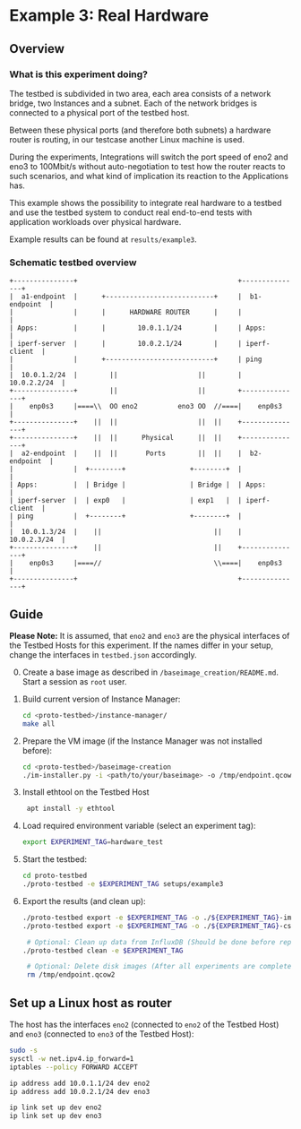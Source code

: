 # Example 3: Real Hardware

## Overview

### What is this experiment doing?
The testbed is subdivided in two area, each area consists of a network bridge, two Instances and a subnet. Each of the network bridges is connected to a physical port of the testbed host.

Between these physical ports (and therefore both subnets) a hardware router is routing, in our testcase another Linux machine is used.

During the experiments, Integrations will switch the port speed of eno2 and eno3 to 100Mbit/s without auto-negotiation to test how the router reacts to such scenarios, and what kind of implication its reaction to the Applications has.

This example shows the possibility to integrate real hardware to a testbed and use the testbed system to conduct real end-to-end tests with application workloads over physical hardware. 

Example results can be found at `results/example3`.

### Schematic testbed overview
```
+---------------+                                        +---------------+
|  a1-endpoint  |      +---------------------------+     |  b1-endpoint  |
|               |      |      HARDWARE ROUTER      |     |               |
| Apps:         |      |        10.0.1.1/24        |     | Apps:         |
| iperf-server  |      |        10.0.2.1/24        |     | iperf-client  |
|               |      +---------------------------+     | ping          |
|  10.0.1.2/24  |        ||                    ||        |  10.0.2.2/24  |
+---------------+        ||                    ||        +---------------+
|    enp0s3     |====\\  OO eno2          eno3 OO  //====|    enp0s3     |
+---------------+    ||  ||                    ||  ||    +---------------+
+---------------+    ||  ||      Physical      ||  ||    +---------------+
|  a2-endpoint  |    ||  ||       Ports        ||  ||    |  b2-endpoint  |
|               |  +--------+                +--------+  |               |
| Apps:         |  | Bridge |                | Bridge |  | Apps:         |
| iperf-server  |  | exp0   |                | exp1   |  | iperf-client  |
| ping          |  +--------+                +--------+  |               |
|  10.0.1.3/24  |    ||                            ||    |  10.0.2.3/24  |
+---------------+    ||                            ||    +---------------+
|    enp0s3     |====//                            \\====|    enp0s3     |
+---------------+                                        +---------------+
```

## Guide

**Please Note:** It is assumed, that `eno2` and `eno3` are the physical interfaces of the Testbed Hosts for this experiment. If the names differ in your setup, change the interfaces in `testbed.json` accordingly.

0. Create a base image as described in `/baseimage_creation/README.md`. Start a session as `root` user.


1. Build current version of Instance Manager:
   ```bash
   cd <proto-testbed>/instance-manager/
   make all
   ```

2. Prepare the VM image (if the Instance Manager was not installed before):
    ```bash
    cd <proto-testbed>/baseimage-creation
    ./im-installer.py -i <path/to/your/baseimage> -o /tmp/endpoint.qcow2 -p ../instance-manager/instance-manager.deb
    ```

3. Install ethtool on the Testbed Host
   ```bash
    apt install -y ethtool
   ```

3. Load required environment variable (select an experiment tag):
    ```bash
    export EXPERIMENT_TAG=hardware_test
    ```

4. Start the testbed:
   ```bash
   cd proto-testbed
   ./proto-testbed -e $EXPERIMENT_TAG setups/example3
   ```

5. Export the results (and clean up):
   ```bash
   ./proto-testbed export -e $EXPERIMENT_TAG -o ./${EXPERIMENT_TAG}-images image setups/example1
   ./proto-testbed export -e $EXPERIMENT_TAG -o ./${EXPERIMENT_TAG}-csvs csv setups/example1 

    # Optional: Clean up data from InfluxDB (Should be done before repeating the experiment)
   ./proto-testbed clean -e $EXPERIMENT_TAG

    # Optional: Delete disk images (After all experiments are completed)
    rm /tmp/endpoint.qcow2
   ```

## Set up a Linux host as router
The host has the interfaces `eno2` (connected to `eno2` of the Testbed Host) and `eno3` (connected to `eno3` of the Testbed Host):
```bash
sudo -s
sysctl -w net.ipv4.ip_forward=1
iptables --policy FORWARD ACCEPT

ip address add 10.0.1.1/24 dev eno2
ip address add 10.0.2.1/24 dev eno3

ip link set up dev eno2
ip link set up dev eno3
```
